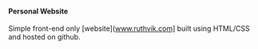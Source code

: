 #### Personal Website

Simple front-end only [website](www.ruthvik.com] built using HTML/CSS and hosted on github.
